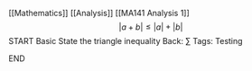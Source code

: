 [[Mathematics]] [[Analysis]] [[MA141 Analysis 1]]
$$
|a+b|\leq|a|+|b|
$$
START
Basic
State the triangle inequality
Back:
$\sum$
Tags: Testing
<!--ID: 1736019629883-->
END